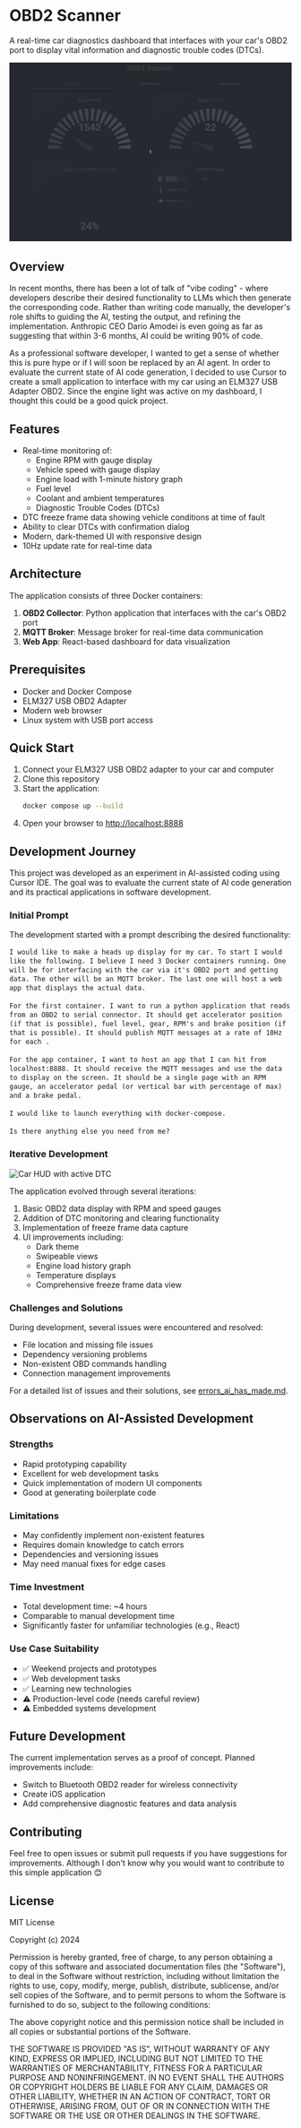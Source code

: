 # OBD2 Scanner

A real-time car diagnostics dashboard that interfaces with your car's OBD2 port to display vital information and diagnostic trouble codes (DTCs).

![OBD2 Scanner Demo](media/OBD2-Scanner.gif)


## Overview
In recent months, there has been a lot of talk of "vibe coding" - where developers describe their desired functionality to LLMs which then generate the corresponding code. Rather than writing code manually, the developer's role shifts to guiding the AI, testing the output, and refining the implementation. Anthropic CEO Dario Amodei is even going as far as suggesting that within 3-6 months, AI could be writing 90% of code.

As a professional software developer, I wanted to get a sense of whether this is pure hype or if I will soon be replaced by an AI agent. In order to evaluate the current state of AI code generation, I decided to use Cursor to create a small application to interface with my car using an ELM327 USB Adapter OBD2. Since the engine light was active on my dashboard, I thought this could be a good quick project.

## Features
- Real-time monitoring of:
  - Engine RPM with gauge display
  - Vehicle speed with gauge display
  - Engine load with 1-minute history graph
  - Fuel level
  - Coolant and ambient temperatures
  - Diagnostic Trouble Codes (DTCs)
- DTC freeze frame data showing vehicle conditions at time of fault
- Ability to clear DTCs with confirmation dialog
- Modern, dark-themed UI with responsive design
- 10Hz update rate for real-time data

## Architecture
The application consists of three Docker containers:
1. **OBD2 Collector**: Python application that interfaces with the car's OBD2 port
2. **MQTT Broker**: Message broker for real-time data communication
3. **Web App**: React-based dashboard for data visualization

## Prerequisites
- Docker and Docker Compose
- ELM327 USB OBD2 Adapter
- Modern web browser
- Linux system with USB port access

## Quick Start
1. Connect your ELM327 USB OBD2 adapter to your car and computer
2. Clone this repository
3. Start the application:
   ```bash
   docker compose up --build
   ```
4. Open your browser to [http://localhost:8888](http://localhost:8888)

## Development Journey
This project was developed as an experiment in AI-assisted coding using Cursor IDE. The goal was to evaluate the current state of AI code generation and its practical applications in software development.

### Initial Prompt
The development started with a prompt describing the desired functionality:
```
I would like to make a heads up display for my car. To start I would like the following. I believe I need 3 Docker containers running. One will be for interfacing with the car via it's OBD2 port and getting data. The other will be an MQTT broker. The last one will host a web app that displays the actual data. 

For the first container. I want to run a python application that reads from an OBD2 to serial connector. It should get accelerator position (if that is possible), fuel level, gear, RPM's and brake position (if that is possible). It should publish MQTT messages at a rate of 10Hz for each .

For the app container, I want to host an app that I can hit from localhost:8888. It should receive the MQTT messages and use the data to display on the screen. It should be a single page with an RPM gauge, an accelerator pedal (or vertical bar with percentage of max) and a brake pedal.

I would like to launch everything with docker-compose.

Is there anything else you need from me?
```

### Iterative Development

![Car HUD with active DTC](media/CarHUDWithActiveDTC.gif)

The application evolved through several iterations:
1. Basic OBD2 data display with RPM and speed gauges
2. Addition of DTC monitoring and clearing functionality
3. Implementation of freeze frame data capture
4. UI improvements including:
   - Dark theme
   - Swipeable views
   - Engine load history graph
   - Temperature displays
   - Comprehensive freeze frame data view

### Challenges and Solutions
During development, several issues were encountered and resolved:
- File location and missing file issues
- Dependency versioning problems
- Non-existent OBD commands handling
- Connection management improvements

For a detailed list of issues and their solutions, see [errors_ai_has_made.md](./errors_ai_has_made.md).

## Observations on AI-Assisted Development

### Strengths
- Rapid prototyping capability
- Excellent for web development tasks
- Quick implementation of modern UI components
- Good at generating boilerplate code

### Limitations
- May confidently implement non-existent features
- Requires domain knowledge to catch errors
- Dependencies and versioning issues
- May need manual fixes for edge cases

### Time Investment
- Total development time: ~4 hours
- Comparable to manual development time
- Significantly faster for unfamiliar technologies (e.g., React)

### Use Case Suitability
- ✅ Weekend projects and prototypes
- ✅ Web development tasks
- ✅ Learning new technologies
- ⚠️ Production-level code (needs careful review)
- ⚠️ Embedded systems development

## Future Development
The current implementation serves as a proof of concept. Planned improvements include:

- Switch to Bluetooth OBD2 reader for wireless connectivity
- Create iOS application
- Add comprehensive diagnostic features and data analysis

## Contributing
Feel free to open issues or submit pull requests if you have suggestions for improvements. Although I don't know why you would want to contribute to this simple application 😊

## License
MIT License

Copyright (c) 2024

Permission is hereby granted, free of charge, to any person obtaining a copy
of this software and associated documentation files (the "Software"), to deal
in the Software without restriction, including without limitation the rights
to use, copy, modify, merge, publish, distribute, sublicense, and/or sell
copies of the Software, and to permit persons to whom the Software is
furnished to do so, subject to the following conditions:

The above copyright notice and this permission notice shall be included in all
copies or substantial portions of the Software.

THE SOFTWARE IS PROVIDED "AS IS", WITHOUT WARRANTY OF ANY KIND, EXPRESS OR
IMPLIED, INCLUDING BUT NOT LIMITED TO THE WARRANTIES OF MERCHANTABILITY,
FITNESS FOR A PARTICULAR PURPOSE AND NONINFRINGEMENT. IN NO EVENT SHALL THE
AUTHORS OR COPYRIGHT HOLDERS BE LIABLE FOR ANY CLAIM, DAMAGES OR OTHER
LIABILITY, WHETHER IN AN ACTION OF CONTRACT, TORT OR OTHERWISE, ARISING FROM,
OUT OF OR IN CONNECTION WITH THE SOFTWARE OR THE USE OR OTHER DEALINGS IN THE
SOFTWARE.

